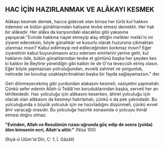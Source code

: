 ## HAC İÇİN HAZIRLANMAK VE ALÂKAYI KESMEK

Alâkayı kesmek demek, hacca gidecek olan kimse her türlü kul hakkını ödemesi ve bütün günâhlarından halisane tevbe etmesi demektir. Her hak bir alâkadır. Her alâka da karşısındaki alacaklısı gibi yakasına yapışarak:"Evinde hak­kına riayet etmeyip alay ettiğin melikler meliki'ni mi ziyaret edeceksin, böyle günahkâr ve kusurlu olarak huzuruna çıkmaktan utanmaz mısın? Kabul edilmeyip red edileceğinden korkmaz mısın? Eğer ziyaretinin kabul buyurulmasını arzu edersen emirlerini yerine getir, kul haklarını öde, bütün gü­nahlarından tevbe et gönlünü başka her şeyden kes ki kalı­bın ile Beytine yöneldiğin gibi kalbin ile de O'na teveccüh etmiş olasın. Eğer böyle yapmazsan yolculuğundan, evvelâ zahmet ve yorgunluk, neticede ise kovulup uzaklaştırılmak­tan başka bir fayda sağlayamazsın." der.

Geri dönmeyecekmiş gibi yurdundan alakasını kesmeli, vasiyetini yapmalıdır. Çünkü sefer edenin Allah-ü Teâlâ'nın koruduklarından başka, serveti her an tehlikededir. Hac yolculuğu için alâkasını keserken, âhiret yolculuğu için olacak olan alâkasını da kesmeyi hatırlamalı, çünkü o da pek yakın­dadır. Bu yolculuğunda o büyük yolculuk için ne hazırladığını düşünmeli, çünkü evvel âhir varacağı orasıdır. Bu yol­culuğa hazırlık esnasında o yolcuyu ihmâl etmesi doğru ol­maz.

**"Evinden, Allah ve Resulünün rızası uğrunda göç edip de sonra (yolda) ölen kimsenin ecri, Allah'a aittir."** (Nisa 100)

(İhyâ-ü Ulûm'id Dîn, C: 1, İ. Gâzâlî)

